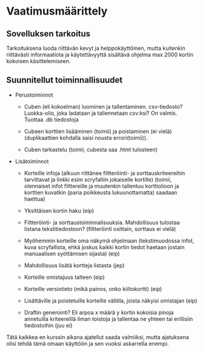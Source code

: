 # Vaatimusmäärittely

## Sovelluksen tarkoitus

Tarkoituksena luoda riittävän kevyt ja helppokäyttöinen, mutta kuitenkin riittävästi informaatiota ja käytettävyyttä sisältävä ohjelma max 2000 kortin kokoisen käsittelemiseen.

## Suunnitellut toiminnallisuudet

- Perustoiminnot

  - Cuben (eli kokoelman) luominen ja tallentaminen. csv-tiedosto? Luokka-olio, joka ladataan ja tallennetaan csv:ksi? On valmis. Tuottaa .db tiedostoja

  - Cubeen korttien lisääminen (toimii) ja poistaminen (ei vielä) (duplikaattien kohdalla saisi nousta errori(toimii)).

  - Cuben tarkastelu (toimii, cubesta saa .html tulosteen)

- Lisätoiminnot

  - Korteille infoja (alkuun riittänee filtteröinti- ja sorttauskriteereihin tarvittavat ja linkki esim scryfalliin jokaiselle kortille) (toimii, olennaiset infot filttereille ja muutenkin tallentuu korttiolioon ja korttien kuvatkin (paria poikkeusta lukuunottamatta) saadaan haettua)

  - Yksittäisen kortin haku (eip)

  - Filtteröinti- ja sorttaustoiminnalisuuksia. Mahdollisuus tulostaa listana tekstitiedostoon? (filtteröinti osittain, sorttaus ei vielä)

  - Myöhemmin korteille oma näkymä ohjelmaan (tekstimuodossa infot, kuva scryfallista, ehkä joskus kaikki kortin tiedot haetaan jostain manuaalisen syöttämisen sijasta) (eip)

  - Mahdollisuus lisätä kortteja listasta (jep)

  - Korteille omistajuus talteen (eip)

  - Korteille versiotieto (mikä painos, onko kiiltokortti) (eip)

  - Lisättäville ja poistetuille korteille välitila, joista näkyisi omistajan (eip)

  - Draftin generointi? Eli arpoa x määrä y kortin kokoisia pinoja annetuilla kriteereillä ilman toistoja ja tallentaa ne yhteen tai erillisiin tiedostoihin (juu ei)

Tätä kaikkea en kurssin aikana ajatellut saada valmiiksi, mutta ajatuksena olisi tehdä tämä omaan käyttöön ja sen vuoksi askarrella enempi.
